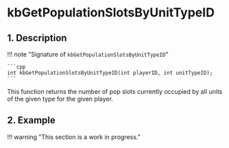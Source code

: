 # kbGetPopulationSlotsByUnitTypeID

## 1. Description

!!! note "Signature of `kbGetPopulationSlotsByUnitTypeID`"

    ```cpp
    int kbGetPopulationSlotsByUnitTypeID(int playerID, int unitTypeID);
    ```

This function returns the number of pop slots currently occupied by all units of
the given type for the given player.

## 2. Example

!!! warning "This section is a work in progress."
